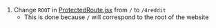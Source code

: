 <!-- 1. changed `basename` in [App.jsx](src/App.jsx) from `/` to `/4reddit`
2. changed `Logo`'s `href` property in [FourBar.jsx](src/components/FourBar.jsx) from `/` to `/4reddit` -->

1. Change `ROOT` in [ProtectedRoute.jsx](src/components/ProtectedRoute.jsx) from `/` to `/4reddit`
   - This is done because `/` will correspond to the root of the website
